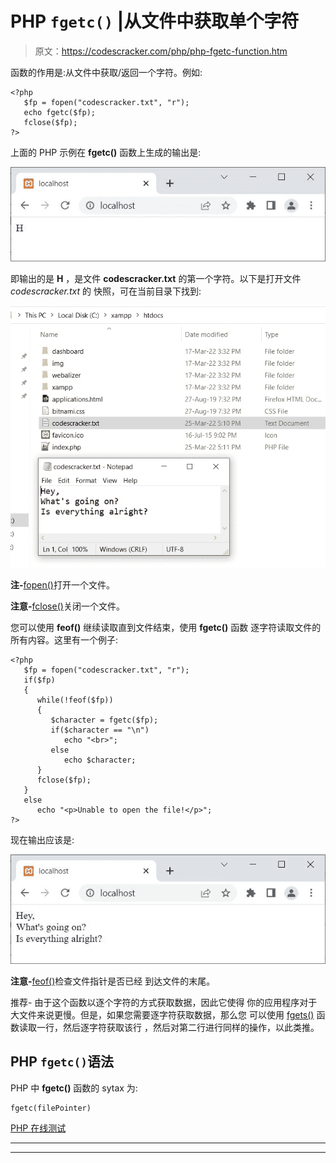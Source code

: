 # PHP `fgetc()` |从文件中获取单个字符

> 原文：<https://codescracker.com/php/php-fgetc-function.htm>

函数的作用是:从文件中获取/返回一个字符。例如:

```
<?php
   $fp = fopen("codescracker.txt", "r");
   echo fgetc($fp);
   fclose($fp);
?>
```

上面的 PHP 示例在 **fgetc()** 函数上生成的输出是:

![php fgetc function](img/28838ff9d1dcf1b77e82dd5079884ce1.png)

即输出的是 **H** ，是文件 **codescracker.txt** 的第一个字符。以下是打开文件 *codescracker.txt* 的 快照，可在当前目录下找到:

![php fgetc example](img/5db1b5791c98763b0e541e9011e0c913.png)

**注-**[fopen()](/php/php-open-file.htm)打开一个文件。

**注意-**[fclose()](/php/php-close-file.htm)关闭一个文件。

您可以使用 **feof()** 继续读取直到文件结束，使用 **fgetc()** 函数 逐字符读取文件的所有内容。这里有一个例子:

```
<?php
   $fp = fopen("codescracker.txt", "r");
   if($fp)
   {
      while(!feof($fp))
      {
         $character = fgetc($fp);
         if($character == "\n")
            echo "<br>";
         else
            echo $character;
      }
      fclose($fp);
   }
   else
      echo "<p>Unable to open the file!</p>";
?>
```

现在输出应该是:

![php fgetc get character by character](img/224e199cca54637a9ff70372240a7976.png)

**注意-**[feof()](/php/php-feof-function.htm)检查文件指针是否已经 到达文件的末尾。

推荐- 由于这个函数以逐个字符的方式获取数据，因此它使得 你的应用程序对于大文件来说更慢。但是，如果您需要逐字符获取数据，那么您 可以使用 [fgets()](/php/php-fgets-function.htm) 函数读取一行，然后逐字符获取该行 ，然后对第二行进行同样的操作，以此类推。

## PHP `fgetc()`语法

PHP 中 **fgetc()** 函数的 sytax 为:

```
fgetc(filePointer)
```

[PHP 在线测试](/exam/showtest.php?subid=8)

* * *

* * *